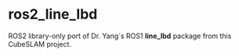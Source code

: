 # ros2_line_lbd

ROS2 library-only port of Dr. Yang`s ROS1 **line_lbd** package from this CubeSLAM project.
